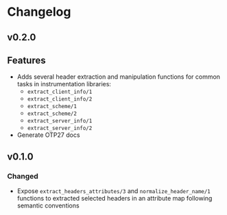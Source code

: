 # Changelog

## v0.2.0

## Features

* Adds several header extraction and manipulation functions for common tasks
  in instrumentation libraries:
  * `extract_client_info/1`
  * `extract_client_info/2`
  * `extract_scheme/1`
  * `extract_scheme/2`
  * `extract_server_info/1`
  * `extract_server_info/2`
* Generate OTP27 docs

## v0.1.0

### Changed

* Expose `extract_headers_attributes/3` and `normalize_header_name/1` functions to extracted selected headers in an attribute map following semantic conventions
